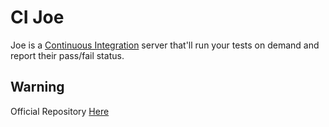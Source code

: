 CI Joe
======

Joe is a [Continuous Integration](http://en.wikipedia.org/wiki/Continuous_integration)
server that'll run your tests on demand and report their pass/fail status.

Warning
-------
Official Repository [Here](https://github.com/defunkt/cijoe)

